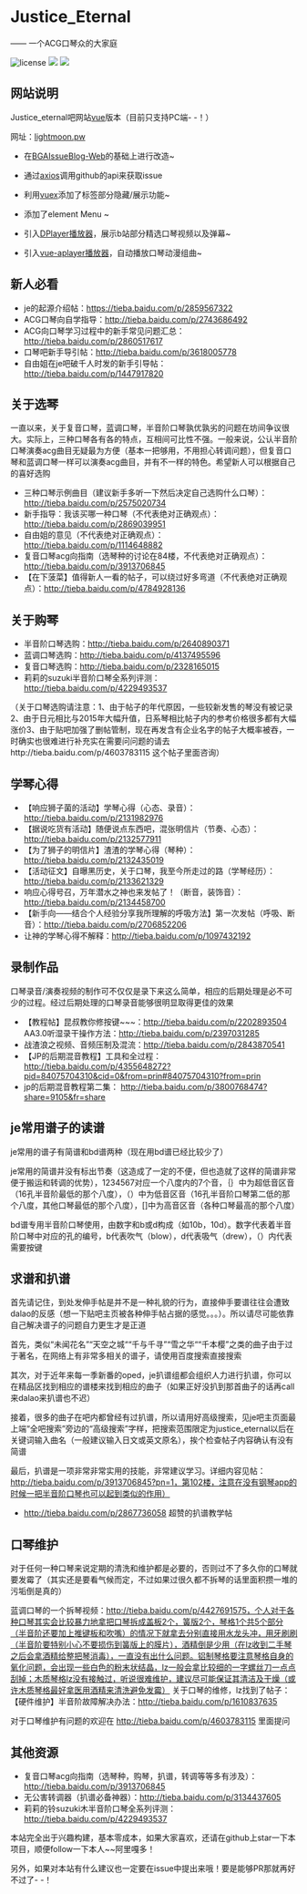 # Justice_Eternal 
—— 一个ACG口琴众的大家庭

![license](https://img.shields.io/github/license/mashape/apistatus.svg)  [![](https://img.shields.io/badge/%E8%B4%B4%E5%90%A7%20-%20justice__eternal%20-orange.svg)](https://tieba.baidu.com/f?kw=justice_eternal&ie=utf-8)  ![](https://img.shields.io/badge/Made-%E2%9D%A4-ff69b4.svg)

## 网站说明

Justice_eternal吧网站[vue](https://github.com/vuejs/vue)版本（目前只支持PC端- -！）

网址：[lightmoon.pw](lightmoon.pw)

- 在[BGAIssueBlog-Web](https://github.com/bingoogolapple/BGAIssueBlog)的基础上进行改造~

- 通过[axios](https://github.com/mzabriskie/axios)调用github的api来获取issue

- 利用[vuex](https://github.com/vuejs/vuex)添加了标签部分隐藏/展示功能~

- 添加了element Menu ~

- 引入[DPlayer播放器](https://github.com/DIYgod/DPlayer)，展示b站部分精选口琴视频以及弹幕~

- 引入[vue-aplayer播放器](http://aplayer.quq.cat/)，自动播放口琴动漫组曲~


## 新人必看

- je的起源介绍帖：https://tieba.baidu.com/p/2859567322
- ACG口琴向自学指导：http://tieba.baidu.com/p/2743686492
- ACG向口琴学习过程中的新手常见问题汇总：http://tieba.baidu.com/p/2860517617
- 口琴吧新手导引帖：http://tieba.baidu.com/p/3618005778
- 自由姐在je吧破千人时发的新手引导帖：http://tieba.baidu.com/p/1447917820

## 关于选琴

一直以来，关于复音口琴，蓝调口琴，半音阶口琴孰优孰劣的问题在坊间争议很大。实际上，三种口琴各有各的特点，互相间可比性不强。一般来说，公认半音阶口琴演奏acg曲目无疑最为方便（基本一把够用，不用担心转调问题），但复音口琴和蓝调口琴一样可以演奏acg曲目，并有不一样的特色。希望新人可以根据自己的喜好选购

- 三种口琴示例曲目（建议新手多听一下然后决定自己选购什么口琴）：http://tieba.baidu.com/p/2575020734
- 新手指导：我该买哪一种口琴（不代表绝对正确观点）：http://tieba.baidu.com/p/2869039951
- 自由姐的意见（不代表绝对正确观点）：http://tieba.baidu.com/p/1114648882
- 复音口琴acg向指南（选琴种的讨论在84楼，不代表绝对正确观点）：http://tieba.baidu.com/p/3913706845
- 【在下菠菜】值得新人一看的帖子，可以绕过好多弯道（不代表绝对正确观点）：http://tieba.baidu.com/p/4784928136

## 关于购琴

- 半音阶口琴选购：http://tieba.baidu.com/p/2640890371
- 蓝调口琴选购：http://tieba.baidu.com/p/4137495596
- 复音口琴选购：http://tieba.baidu.com/p/2328165015
- 莉莉的suzuki半音阶口琴全系列评测：http://tieba.baidu.com/p/4229493537

（关于口琴选购请注意：1、由于帖子的年代原因，一些较新发售的琴没有被记录2、由于日元相比与2015年大幅升值，日系琴相比帖子内的参考价格很多都有大幅涨价3、由于贴吧加强了删帖管制，现在再发含有企业名字的帖子大概率被吞，一时确实也很难进行补充实在需要问问题的请去http://tieba.baidu.com/p/4603783115 这个帖子里面咨询）

## 学琴心得

- 【响应狮子菌的活动】学琴心得（心态、录音）：http://tieba.baidu.com/p/2131982976
- 【据说吃货有活动】随便说点东西吧，混张明信片（节奏、心态）：http://tieba.baidu.com/p/2132577911
- 【为了狮子的明信片】渣渣的学琴心得（琴种）：http://tieba.baidu.com/p/2132435019
- 【活动征文】自曝黑历史，关于口琴，我至今所走过的路（学琴经历）：http://tieba.baidu.com/p/2133621329
- 响应心得号召，万年潜水之神也来发帖了！（断音，装饰音）：http://tieba.baidu.com/p/2134458700
- 【新手向——结合个人经验分享我所理解的呼吸方法】第一次发帖（呼吸、断音）：http://tieba.baidu.com/p/2706852206
- 让神的学琴心得不解释：http://tieba.baidu.com/p/1097432192

## 录制作品

口琴录音/演奏视频的制作可不仅仅是录下来这么简单，相应的后期处理是必不可少的过程。经过后期处理的口琴录音能够很明显取得更佳的效果

- 【教程帖】昆叔教你修按键~~~：http://tieba.baidu.com/p/2202893504 AA3.0听湿录干操作方法：http://tieba.baidu.com/p/2397031285
- 战渣浪之视频、音频压制及混流：http://tieba.baidu.com/p/2843870541
- 【JP的后期混音教程】工具和全过程：http://tieba.baidu.com/p/4355648272?pid=84075704310&cid=0&from=prin#84075704310?from=prin
- jp的后期混音教程第二集： http://tieba.baidu.com/p/3800768474?share=9105&fr=share

## je常用谱子的读谱

je常用的谱子有简谱和bd谱两种（现在用bd谱已经比较少了）

je常用的简谱并没有标出节奏（这造成了一定的不便，但也造就了这样的简谱非常便于搬运和转调的优势），1234567对应一个八度内的7个音，｛｝中为超低音区音（16孔半音阶最低的那个八度），（）中为低音区音（16孔半音阶口琴第二低的那个八度，其他口琴最低的那个八度），[]中为高音区音（各种口琴最高的那个八度）

bd谱专用半音阶口琴使用，由数字和b或d构成（如10b，10d）。数字代表着半音阶口琴中对应的孔的编号，b代表吹气（blow），d代表吸气（drew），（）内代表需要按键

## 求谱和扒谱

首先请记住，到处发伸手帖是并不是一种礼貌的行为，直接伸手要谱往往会遭致dalao的反感（想一下贴吧主页被各种伸手帖占据的感觉。。。）。所以请尽可能依靠自己解决谱子的问题自力更生才是正道

首先，类似“未闻花名”“天空之城““千与千寻”“雪之华““千本樱”之类的曲子由于过于著名，在网络上有非常多相关的谱子，请使用百度搜索直接搜索

其次，对于近年来每一季新番的oped，je扒谱组都会组织人力进行扒谱，你可以在精品区找到相应的谱楼来找到相应的曲子（如果正好没扒到那首曲子的话再call来dalao来扒谱也不迟）

接着，很多的曲子在吧内都曾经有过扒谱，所以请用好高级搜索，见je吧主页面最上端“全吧搜索”旁边的“高级搜索”字样，把搜索范围限定为justice_eternal以后在关键词输入曲名（一般建议输入日文或英文原名），挨个检查帖子内容确认有没有简谱

最后，扒谱是一项非常非常实用的技能，非常建议学习。详细内容见帖：http://tieba.baidu.com/p/3913706845?pn=1，第102楼，注意在没有钢琴app的时候一把半音阶口琴也可以起到类似的作用）

- http://tieba.baidu.com/p/2867736058 超赞的扒谱教学帖


## 口琴维护

对于任何一种口琴来说定期的清洗和维护都是必要的，否则过不了多久你的口琴就要发霉了（其实还是要看气候而定，不过如果过很久都不拆琴的话里面积攒一堆的污垢倒是真的）

蓝调口琴的一个拆琴视频：http://tieba.baidu.com/p/4427691575，个人对于各种口琴其实会比较暴力地拿把口琴拆成盖板2个，簧版2个，琴格1个共5个部分（半音阶还要加上推键板和吹嘴）的情况下就拿去分别直接用水龙头冲，用牙刷刷（半音阶要特别小心不要损伤到簧版上的膜片），酒精倒是少用（在lz收到二手琴之后会拿酒精给整把琴消毒），一直没有出什么问题。铝制琴格要注意琴格自身的氧化问题，会出现一些白色的粉末状结晶，lz一般会拿比较细的一字螺丝刀一点点刮掉；木质琴格lz没有接触过，听说很难维护，建议尽可能保证其清洁及干燥（或许木质琴格最好拿医用酒精来清洗避免发霉）
关于口琴的维修，lz找到了帖子：【硬件维护】半音阶故障解决办法：http://tieba.baidu.com/p/1610837635 

对于口琴维护有问题的欢迎在 http://tieba.baidu.com/p/4603783115 里面提问

## 其他资源

- 复音口琴acg向指南（选琴种，购琴，扒谱，转调等等多有涉及）：http://tieba.baidu.com/p/3913706845
- 无公害转调器（扒谱必备神器）：http://tieba.baidu.com/p/3134437605
- 莉莉的铃suzuki木半音阶口琴全系列评测：http://tieba.baidu.com/p/4229493537


本站完全出于兴趣构建，基本零成本，如果大家喜欢，还请在github上star一下本项目，顺便follow一下本人~~阿里嘎多！

另外，如果对本站有什么建议也一定要在issue中提出来哦！要是能够PR那就再好不过了- -！